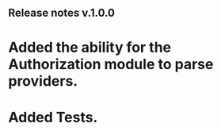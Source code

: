 ## Release notes v.1.0.0

# Added the ability for the Authorization module to parse providers.
# Added Tests.